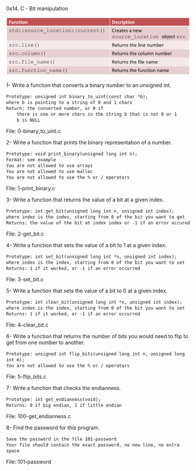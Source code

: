 0x14. C - Bit manipulation

![Alt text](image.png)


1- Write a function that converts a binary number to an unsigned int.

    Prototype: unsigned int binary_to_uint(const char *b);
    where b is pointing to a string of 0 and 1 chars
    Return: the converted number, or 0 if
        there is one or more chars in the string b that is not 0 or 1
        b is NULL

File: 0-binary_to_uint.c


2- Write a function that prints the binary representation of a number.

    Prototype: void print_binary(unsigned long int n);
    Format: see example
    You are not allowed to use arrays
    You are not allowed to use malloc
    You are not allowed to use the % or / operators

File: 1-print_binary.c

3- Write a function that returns the value of a bit at a given index.

    Prototype: int get_bit(unsigned long int n, unsigned int index);
    where index is the index, starting from 0 of the bit you want to get
    Returns: the value of the bit at index index or -1 if an error occured

File: 2-get_bit.c


4- Write a function that sets the value of a bit to 1 at a given index.

    Prototype: int set_bit(unsigned long int *n, unsigned int index);
    where index is the index, starting from 0 of the bit you want to set
    Returns: 1 if it worked, or -1 if an error occurred

File: 3-set_bit.c


5- Write a function that sets the value of a bit to 0 at a given index.

    Prototype: int clear_bit(unsigned long int *n, unsigned int index);
    where index is the index, starting from 0 of the bit you want to set
    Returns: 1 if it worked, or -1 if an error occurred

File: 4-clear_bit.c



6- Write a function that returns the number of bits you would need to flip to get from one number to another.

    Prototype: unsigned int flip_bits(unsigned long int n, unsigned long int m);
    You are not allowed to use the % or / operators

File: 5-flip_bits.c


7- Write a function that checks the endianness.

    Prototype: int get_endianness(void);
    Returns: 0 if big endian, 1 if little endian

File: 100-get_endianness.c


8- Find the password for this program.

    Save the password in the file 101-password
    Your file should contain the exact password, no new line, no extra space

File: 101-password